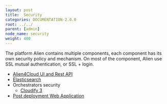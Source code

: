 ```yaml
---
layout: post
title:  Security
categories: DOCUMENTATION-2.0.0
root: ../../
parent: [admin]
node_name: security
weight: 400
---
```


The platform Alien contains multiple components, each component has its own security policy and mechanism.
On most of the component, Alien use SSL mutual authentication, or SSL + login.

* [Alien4Cloud UI and Rest API](#/documentation/2.0.0/admin_guide/security_ui_rest.html)
* [Elasticsearch](#/documentation/2.0.0/admin_guide/security_elastic_search.html)
* Orchestrators security
    - [Cloudify 3](#/documentation/2.0.0/orchestrators/cloudify4_driver/prerequisites.html)
* [Post deployment Web Application](#/documentation/2.0.0/admin_guide/security_patch.html)